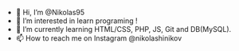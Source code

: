 - 👋 Hi, I’m @Nikolas95
- 👀 I’m interested in learn programing !
- 🌱 I’m currently learning HTML/CSS, PHP, JS, Git and DB(MySQL).
- 📫 How to reach me on Instagram @nikolashinikov

<!---
Nikolas95/Nikolas95 is a ✨ special ✨ repository because its `README.md` (this file) appears on your GitHub profile.
You can click the Preview link to take a look at your changes.
--->
